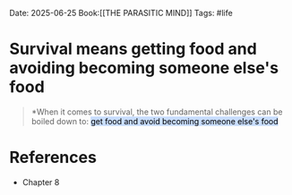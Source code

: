 Date: 2025-06-25
Book:[[THE PARASITIC MIND]] 
Tags: #life 
# Survival means getting food and avoiding becoming someone else's food

>*When it comes to survival, the two fundamental challenges can be boiled down to: <mark style="background: #ADCCFFA6;">get food and avoid becoming someone else's food</mark>

# References
- Chapter 8
